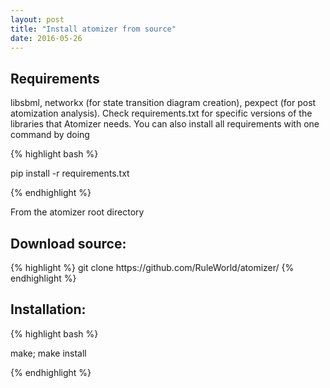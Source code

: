```yaml
---
layout: post
title: "Install atomizer from source"
date: 2016-05-26
---
```


<h2>
<a id="requirements" class="anchor" href="#requirements" aria-hidden="true"><span aria-hidden="true" class="octicon octicon-link"></span></a>Requirements</h2>

<p>libsbml, networkx (for state transition diagram creation), pexpect (for post atomization analysis). Check requirements.txt for specific versions of the libraries that Atomizer needs. You can also install all requirements with one command by doing</p>

{% highlight bash %}
<p>pip install -r requirements.txt</p>
{% endhighlight %}

<p>From the atomizer root directory </p>

<h2>
<a id="source" class="anchor" href="#installation" aria-hidden="true"><span aria-hidden="true" class="octicon octicon-link"></span></a>Download source:</h2>
{% highlight %}
git clone https://github.com/RuleWorld/atomizer/
{% endhighlight %}

<h2>
<a id="installation" class="anchor" href="#installation" aria-hidden="true"><span aria-hidden="true" class="octicon octicon-link"></span></a>Installation:</h2>

{% highlight bash %}
<p>make; make install</p>
{% endhighlight %}

